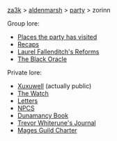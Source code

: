 [za3k](/) > [aldenmarsh](/aldenmarsh/) > [party](players1) > zorinn

Group lore:

- [Places the party has visited](visited)
- [Recaps](recap)
- [Laurel Fallenditch's Reforms](laurel_fallenditch)
- [The Black Oracle](black_oracle)

Private lore:

- [Xuxuwell](../xuxuwell) (actually public)
- [The Watch](watch)
- [Letters](zorinn_letters)
- [NPCS](zorinn_npcs)
- [Dunamancy Book](dunamancy)
- [Trevor Whiterune's Journal](trevor_whiterune_journal)
- [Mages Guild Charter](mages_guild)
